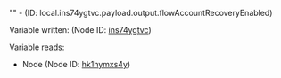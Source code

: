 "" - (ID: local.ins74ygtvc.payload.output.flowAccountRecoveryEnabled)

Variable written:
 (Node ID: [ins74ygtvc](../nodes/ins74ygtvc.md))

Variable reads:
* Node (Node ID: [hk1hymxs4y](../nodes/hk1hymxs4y.md))
